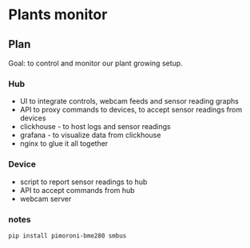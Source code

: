 # Plants monitor

## Plan

Goal: to control and monitor our plant growing setup.

### Hub

- UI to integrate controls, webcam feeds and sensor reading graphs
- API to proxy commands to devices, to accept sensor readings from devices
- clickhouse - to host logs and sensor readings
- grafana - to visualize data from clickhouse
- nginx to glue it all together

### Device

- script to report sensor readings to hub
- API to accept commands from hub
- webcam server

### notes

```
pip install pimoroni-bme280 smbus
```